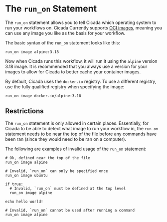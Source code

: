 # The `run_on` Statement

The `run_on` statement allows you to tell Cicada which operating system to run your workflows on.
Cicada Currently supports [OCI images](https://opencontainers.org/), meaning you can use any image
you like as the basis for your workflow.

The basic syntax of the `run_on` statement looks like this:

```
run_on image alpine:3.18
```

Now when Cicada runs this workflow, it will run it using the `alpine` version 3.18 image.
It is recommended that you always use a version for your images to allow for Cicada to better
cache your container images.

By default, Cicada uses the `docker.io` registry. To use a different registry, use the fully
qualified registry when specifying the image:

```
run_on image docker.io/alpine:3.18
```

## Restrictions

The `run_on` statement is only allowed in certain places. Essentially, for Cicada to be able to
detect what image to run your workflow in, the `run_on` statement needs to be near the top of the
file before any commands have been ran (since they would need to be ran on a computer).

The following are examples of invalid usage of the `run_on` statement:

```
# Ok, defined near the top of the file
run_on image alpine

# Invalid, `run_on` can only be specified once
run_on image ubuntu

if true:
  # Invalid, `run_on` must be defined at the top level
  run_on image alpine

echo hello world!

# Invalid, `run_on` cannot be used after running a command
run_on image alpine
```
